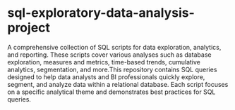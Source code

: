 # sql-exploratory-data-analysis-project
A comprehensive collection of SQL scripts for data exploration, analytics, and reporting. These scripts cover various analyses such as database exploration, measures and metrics, time-based trends, cumulative analytics, segmentation, and more.This repository contains SQL queries designed to help data analysts and BI professionals quickly explore, segment, and analyze data within a relational database. Each script focuses on a specific analytical theme and demonstrates best practices for SQL queries.


